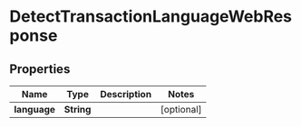 
# DetectTransactionLanguageWebResponse

## Properties
Name | Type | Description | Notes
------------ | ------------- | ------------- | -------------
**language** | **String** |  |  [optional]



